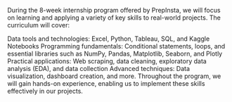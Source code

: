 During the 8-week internship program offered by PrepInsta, we will focus on learning and applying a variety of key skills to real-world projects. The curriculum will cover:

Data tools and technologies: Excel, Python, Tableau, SQL, and Kaggle Notebooks
Programming fundamentals: Conditional statements, loops, and essential libraries such as NumPy, Pandas, Matplotlib, Seaborn, and Plotly
Practical applications: Web scraping, data cleaning, exploratory data analysis (EDA), and data collection
Advanced techniques: Data visualization, dashboard creation, and more.
Throughout the program, we will gain hands-on experience, enabling us to implement these skills effectively in our projects.
